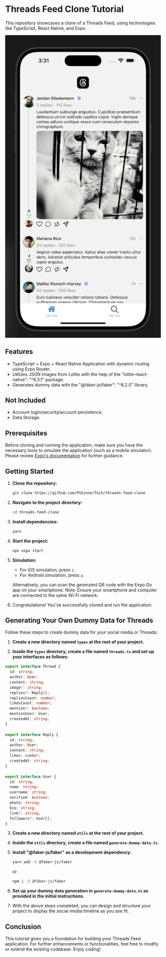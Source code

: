 # Threads Feed Clone Tutorial

This repository showcases a clone of a Threads Feed, using technologies like TypeScript, React Native, and Expo.

![Threads Feed Clone Screenshot](/assets/images/thread-clone-screenshot.png)

## Features

- TypeScript + Expo + React Native Application with dynamic routing using Expo Router.
- Utilizes JSON Images from Lottie with the help of the "lottie-react-native": "^6.3.1" package.
- Generates dummy data with the "@faker-js/faker": "^8.2.0" library.

## Not Included

- Account login/security/account persistence.
- Data Storage.

## Prerequisites

Before cloning and running the application, make sure you have the necessary tools to simulate the application (such as a mobile simulator). Please review [Expo's documentation](https://docs.expo.dev/get-started/installation/) for further guidance.

## Getting Started

1. **Clone the repository:**

   ```bash
   git clone https://github.com/PSkinnerTech/threads-feed-clone
   ```

2. **Navigate to the project directory:**

   ```bash
   cd threads-feed-clone
   ```

3. **Install dependencies:**

   ```bash
   yarn
   ```

4. **Start the project:**

   ```bash
   npx expo start
   ```

5. **Simulation:**

   - For iOS simulation, press `i`.
   - For Android simulation, press `a`.

   Alternatively, you can scan the generated QR code with the Expo Go app on your smartphone. Note: Ensure your smartphone and computer are connected to the same Wi-Fi network.

6. Congratulations! You've successfully cloned and run the application.

## Generating Your Own Dummy Data for Threads

Follow these steps to create dummy data for your social media or Threads:

1. **Create a new directory named `types` at the root of your project.**

2. **Inside the `types` directory, create a file named `threads.ts` and set up your interfaces as follows:**

```typescript
export interface Thread {
  id: string;
  author: User;
  content: string;
  image?: string;
  replies?: Reply[];
  repliesCount: number;
  likesCount: number;
  mention?: boolean;
  mentionUser: User;
  createdAt: string;
}

export interface Reply {
  id: string;
  author: User;
  content: string;
  likes: number;
  createdAt: string;
}

export interface User {
  id: string;
  name: string;
  username: string;
  verified: boolean;
  photo: string;
  bio: string;
  link?: string;
  followers?: User[];
}
```

3. **Create a new directory named `utils` at the root of your project.**

4. **Inside the `utils` directory, create a file named `generate-dummy-data.ts`.**

5. **Install "@faker-js/faker" as a development dependency:**

   ```bash
   yarn add -D @faker-js/faker
   ```

   or

   ```bash
   npm i -D @faker-js/faker
   ```

6. **Set up your dummy data generation in `generate-dummy-data.ts` as provided in the initial instructions.**

7. With the above steps completed, you can design and structure your project to display the social media timeline as you see fit.

## Conclusion

This tutorial gives you a foundation for building your Threads Feed application. For further enhancements or functionalities, feel free to modify or extend the existing codebase. Enjoy coding!
